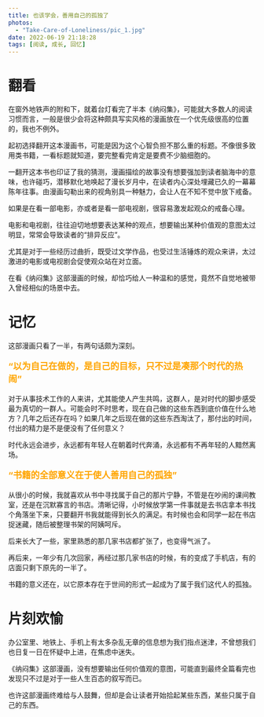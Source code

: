 ```yaml
---
title: 也该学会，善用自己的孤独了
photos:
  - "Take-Care-of-Loneliness/pic_1.jpg"
date: 2022-06-19 21:18:28
tags: [阅读, 成长, 回忆]
---
```


# 翻看

在窗外地铁声的附和下，就着台灯看完了半本《纳闷集》，可能就大多数人的阅读习惯而言，一般是很少会将这种颇具写实风格的漫画放在一个优先级很高的位置的，我也不例外。

<!-- more -->

起初选择翻开这本漫画书，可能是因为这个心智负担不那么重的标题。不像很多致用类书籍，一看标题就知道，要完整看完肯定是要费不少脑细胞的。

一翻开这本书也印证了我的猜测，漫画描绘的故事没有想要强加到读者脑海中的意味，也许碰巧，潜移默化地唤起了漫长岁月中，在读者内心深处埋藏已久的一幕幕陈年往事。由漫画勾勒出来的视角别具一种魅力，会让人在不知不觉中放下戒备。

如果是在看一部电影，亦或者是看一部电视剧，很容易激发起观众的戒备心理。

电影和电视剧，往往迫切地想要表达某种的观点，想要输出某种价值观的意图太过明显，常常会导致读者的“排异反应”。

尤其是对于一些经历过曲折，既受过文学作品，也受过生活锤炼的观众来讲，太过激进的电影或电视剧会促使观众站在对立面。

在看《纳闷集》这部漫画的时候，却恰巧给人一种温和的感觉，竟然不自觉地被带入曾经相似的场景中去。

# 记忆

这部漫画只看了一半，有两句话颇为深刻。

<span style="color:orange;font-weight:700;font-size:18px">

“以为自己在做的，是自己的目标，只不过是凑那个时代的热闹”

</span>

对于从事技术工作的人来讲，尤其能使人产生共鸣，这群人，是对时代的脚步感受最为真切的一群人。可能会时不时思考，现在自己做的这些东西到底价值在什么地方？几年之后还存在吗？如果几年之后现在做的这些东西淘汰了，那付出的时间，付出的精力是不是便没有了任何意义？

时代永远会进步，永远都有年轻人在朝着时代奔涌，永远都有不再年轻的人黯然离场。

<span style="color:orange;font-weight:700;font-size:18px">

“书籍的全部意义在于使人善用自己的孤独”

</span>

从很小的时候，我就喜欢从书中寻找属于自己的那片宁静，不管是在吵闹的课间教室，还是在沉默寡言的书店。清晰记得，小时候放学第一件事就是去书店拿本书找个角落坐下来，只要翻开书我就能得到长久的满足。有时候也会和同学一起在书店捉迷藏，随后被整理书架的阿姨呵斥。

后来长大了一些，家里熟悉的那几家书店都扩张了，也变得气派了。

再后来，一年少有几次回家，再经过那几家书店的时候，有的变成了手机店，有的店面只剩下原先的一半了。

书籍的意义还在，以它原本存在于世间的形式一起成为了属于我们这代人的孤独。

# 片刻欢愉

办公室里、地铁上、手机上有太多杂乱无章的信息想为我们指点迷津，不曾想我们也日复一日在怀疑中上进，在焦虑中迷失。

《纳闷集》这部漫画，没有想要输出任何价值观的意图，可能直到最终全篇看完也发现只不过是对于一些人生百态的叙写而已。

也许这部漫画终难给与人鼓舞，但却是会让读者开始拾起某些东西，某些只属于自己的东西。
